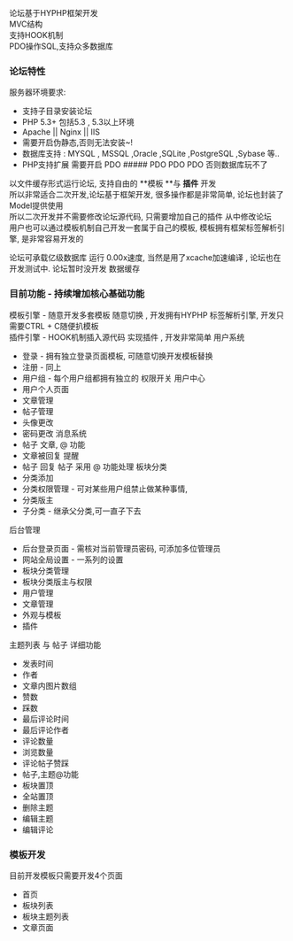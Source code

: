 
论坛基于HYPHP框架开发<br>MVC结构<br>支持HOOK机制<br>PDO操作SQL,支持众多数据库<br>

### 论坛特性
服务器环境要求:<br>
- 支持子目录安装论坛
- PHP 5.3+ 包括5.3 , 5.3以上环境
- Apache || Nginx || IIS
- 需要开启伪静态,否则无法安装~!
- 数据库支持 : MYSQL , MSSQL ,Oracle ,SQLite ,PostgreSQL ,Sybase 等.. 
- PHP支持扩展 需要开启 PDO   ##### PDO  PDO PDO 否则数据库玩不了

以文件缓存形式运行论坛, 支持自由的 **模板 **与 **插件** 开发<br>
所以非常适合二次开发,论坛基于框架开发, 很多操作都是非常简单, 论坛也封装了 Model提供使用<br>
所以二次开发并不需要修改论坛源代码, 只需要增加自己的插件 从中修改论坛<br>
用户也可以通过模板机制自己开发一套属于自己的模板, 模板拥有框架标签解析引擎, 是非常容易开发的<br>

论坛可承载亿级数据库 运行 0.00x速度, 当然是用了xcache加速编译 , 论坛也在开发测试中.
论坛暂时没开发 数据缓存
### 目前功能 - 持续增加核心基础功能
模板引擎 - 随意开发多套模板 随意切换 , 开发拥有HYPHP 标签解析引擎, 开发只需要CTRL + C随便扒模板<br>
插件引擎 - HOOK机制插入源代码 实现插件 , 开发非常简单
用户系统
- 登录 - 拥有独立登录页面模板, 可随意切换开发模板替换
- 注册 - 同上
- 用户组 - 每个用户组都拥有独立的 权限开关
用户中心
- 用户个人页面
- 文章管理
- 帖子管理
- 头像更改
- 密码更改
消息系统
- 帖子 文章, @ 功能
- 文章被回复 提醒
- 帖子 回复 帖子 采用 @ 功能处理
板块分类
- 分类添加
- 分类权限管理 - 可对某些用户组禁止做某种事情,
- 分类版主
- 子分类 - 继承父分类,可一直子下去

后台管理
- 后台登录页面 - 需核对当前管理员密码, 可添加多位管理员
- 网站全局设置 - 一系列的设置
- 板块分类管理
- 板块分类版主与权限
- 用户管理
- 文章管理
- 外观与模板
- 插件

主题列表 与 帖子 详细功能
- 发表时间
- 作者
- 文章内图片数组
- 赞数
- 踩数
- 最后评论时间
- 最后评论作者
- 评论数量
- 浏览数量
- 评论帖子赞踩
- 帖子,主题@功能
- 板块置顶
- 全站置顶
- 删除主题
- 编辑主题
- 编辑评论

### 模板开发
目前开发模板只需要开发4个页面
- 首页
- 板块列表
- 板块主题列表
- 文章页面


